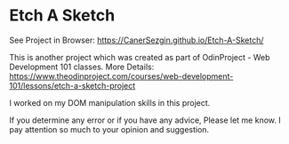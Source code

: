# Etch A Sketch

See Project in Browser: https://CanerSezgin.github.io/Etch-A-Sketch/

This is another project which was created as part of OdinProject - Web Development 101 classes. 
More Details: https://www.theodinproject.com/courses/web-development-101/lessons/etch-a-sketch-project

I worked on my DOM manipulation skills in this project.

If you determine any error or if you have any advice, Please let me know. I pay attention so much to your opinion and suggestion.
